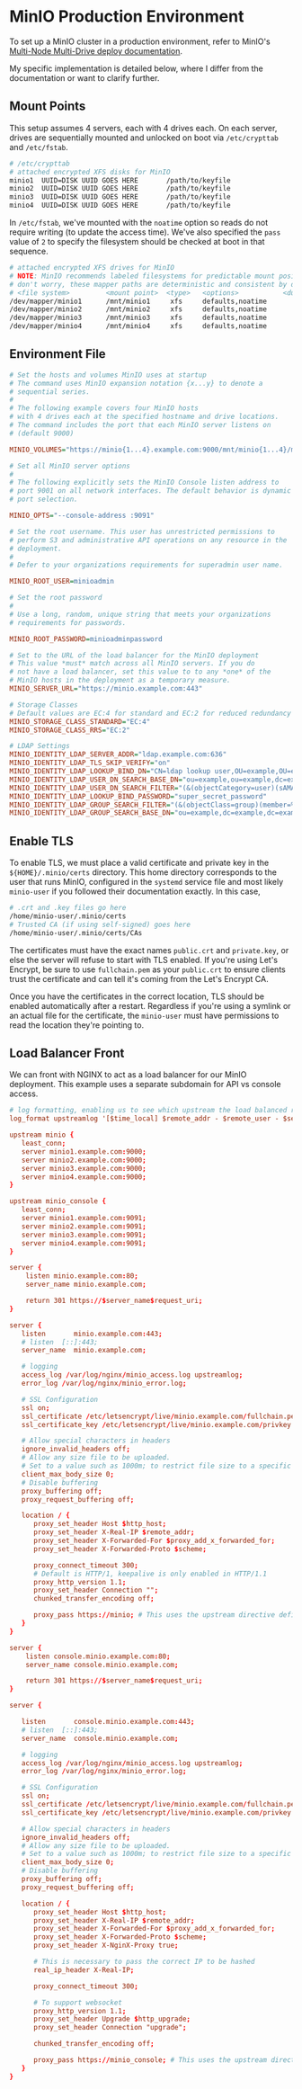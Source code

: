 # MinIO Production Environment

To set up a MinIO cluster in a production environment, refer to MinIO's [Multi-Node Multi-Drive deploy documentation](https://min.io/docs/minio/linux/operations/install-deploy-manage/deploy-minio-multi-node-multi-drive.html).

My specific implementation is detailed below, where I differ from the documentation or want to clarify further.

## Mount Points

This setup assumes 4 servers, each with 4 drives each. On each server, drives are sequentially mounted and unlocked on boot via `/etc/crypttab` and `/etc/fstab`.

```bash
# /etc/crypttab
# attached encrypted XFS disks for MinIO
minio1  UUID=DISK UUID GOES HERE       /path/to/keyfile
minio2  UUID=DISK UUID GOES HERE       /path/to/keyfile
minio3  UUID=DISK UUID GOES HERE       /path/to/keyfile
minio4  UUID=DISK UUID GOES HERE       /path/to/keyfile
```

In `/etc/fstab`, we've mounted with the `noatime` option so reads do not require writing (to update the access time). We've also specified the `pass` value of `2` to specify the filesystem should be checked at boot in that sequence.

```bash
# attached encrypted XFS drives for MinIO
# NOTE: MinIO recommends labeled filesystems for predictable mount positions
# don't worry, these mapper paths are deterministic and consistent by disk UUID in my /etc/crypttab
# <file system>         <mount point>  <type>   <options>           <dump><pass>
/dev/mapper/minio1      /mnt/minio1     xfs     defaults,noatime        0 2
/dev/mapper/minio2      /mnt/minio2     xfs     defaults,noatime        0 2
/dev/mapper/minio3      /mnt/minio3     xfs     defaults,noatime        0 2
/dev/mapper/minio4      /mnt/minio4     xfs     defaults,noatime        0 2
```

## Environment File

```ini
# Set the hosts and volumes MinIO uses at startup
# The command uses MinIO expansion notation {x...y} to denote a
# sequential series.
#
# The following example covers four MinIO hosts
# with 4 drives each at the specified hostname and drive locations.
# The command includes the port that each MinIO server listens on
# (default 9000)

MINIO_VOLUMES="https://minio{1...4}.example.com:9000/mnt/minio{1...4}/minio_data"

# Set all MinIO server options
#
# The following explicitly sets the MinIO Console listen address to
# port 9001 on all network interfaces. The default behavior is dynamic
# port selection.

MINIO_OPTS="--console-address :9091"

# Set the root username. This user has unrestricted permissions to
# perform S3 and administrative API operations on any resource in the
# deployment.
#
# Defer to your organizations requirements for superadmin user name.

MINIO_ROOT_USER=minioadmin

# Set the root password
#
# Use a long, random, unique string that meets your organizations
# requirements for passwords.

MINIO_ROOT_PASSWORD=minioadminpassword

# Set to the URL of the load balancer for the MinIO deployment
# This value *must* match across all MinIO servers. If you do
# not have a load balancer, set this value to to any *one* of the
# MinIO hosts in the deployment as a temporary measure.
MINIO_SERVER_URL="https://minio.example.com:443"

# Storage Classes
# Default values are EC:4 for standard and EC:2 for reduced redundancy
MINIO_STORAGE_CLASS_STANDARD="EC:4"
MINIO_STORAGE_CLASS_RRS="EC:2"

# LDAP Settings
MINIO_IDENTITY_LDAP_SERVER_ADDR="ldap.example.com:636"
MINIO_IDENTITY_LDAP_TLS_SKIP_VERIFY="on"
MINIO_IDENTITY_LDAP_LOOKUP_BIND_DN="CN=ldap lookup user,OU=example,OU=example,OU=example,DC=example,DC=example"
MINIO_IDENTITY_LDAP_USER_DN_SEARCH_BASE_DN="ou=example,ou=example,dc=example,dc=example"
MINIO_IDENTITY_LDAP_USER_DN_SEARCH_FILTER="(&(objectCategory=user)(sAMAccountName=%s))"
MINIO_IDENTITY_LDAP_LOOKUP_BIND_PASSWORD="super_secret_password"
MINIO_IDENTITY_LDAP_GROUP_SEARCH_FILTER="(&(objectClass=group)(member=%d))"
MINIO_IDENTITY_LDAP_GROUP_SEARCH_BASE_DN="ou=example,dc=example,dc=example"
```

## Enable TLS

To enable TLS, we must place a valid certificate and private key in the `${HOME}/.minio/certs` directory. This home directory corresponds to the user that runs MinIO, configured in the `systemd` service file and most likely `minio-user` if you followed their documentation exactly. In this case,

```bash
# .crt and .key files go here
/home/minio-user/.minio/certs
# Trusted CA (if using self-signed) goes here
/home/minio-user/.minio/certs/CAs
```

The certificates must have the exact names `public.crt` and `private.key`, or else the server will refuse to start with TLS enabled. If you're using Let's Encrypt, be sure to use `fullchain.pem` as your `public.crt` to ensure clients trust the certificate and can tell it's coming from the Let's Encrypt CA.

Once you have the certificates in the correct location, TLS should be enabled automatically after a restart. Regardless if you're using a symlink or an actual file for the certificate, the `minio-user` must have permissions to read the location they're pointing to.

## Load Balancer Front

We can front with NGINX to act as a load balancer for our MinIO deployment. This example uses a separate subdomain for API vs console access.

```conf
# log formatting, enabling us to see which upstream the load balanced requests will be sent to
log_format upstreamlog '[$time_local] $remote_addr - $remote_user - $server_name $host to: $upstream_addr: $request $status upstream_response_time $upstream_response_time msec $msec request_time $request_time';

upstream minio {
   least_conn;
   server minio1.example.com:9000;
   server minio2.example.com:9000;
   server minio3.example.com:9000;
   server minio4.example.com:9000;
}

upstream minio_console {
   least_conn;
   server minio1.example.com:9091;
   server minio2.example.com:9091;
   server minio3.example.com:9091;
   server minio4.example.com:9091;
}

server {
    listen minio.example.com:80;
    server_name minio.example.com;

    return 301 https://$server_name$request_uri;
}

server {
   listen       minio.example.com:443;
   # listen  [::]:443;
   server_name  minio.example.com;

   # logging
   access_log /var/log/nginx/minio_access.log upstreamlog;
   error_log /var/log/nginx/minio_error.log;

   # SSL Configuration
   ssl on;
   ssl_certificate /etc/letsencrypt/live/minio.example.com/fullchain.pem;
   ssl_certificate_key /etc/letsencrypt/live/minio.example.com/privkey.pem;

   # Allow special characters in headers
   ignore_invalid_headers off;
   # Allow any size file to be uploaded.
   # Set to a value such as 1000m; to restrict file size to a specific value
   client_max_body_size 0;
   # Disable buffering
   proxy_buffering off;
   proxy_request_buffering off;

   location / {
      proxy_set_header Host $http_host;
      proxy_set_header X-Real-IP $remote_addr;
      proxy_set_header X-Forwarded-For $proxy_add_x_forwarded_for;
      proxy_set_header X-Forwarded-Proto $scheme;

      proxy_connect_timeout 300;
      # Default is HTTP/1, keepalive is only enabled in HTTP/1.1
      proxy_http_version 1.1;
      proxy_set_header Connection "";
      chunked_transfer_encoding off;

      proxy_pass https://minio; # This uses the upstream directive definition to load balance
   }
}

server {
    listen console.minio.example.com:80;
    server_name console.minio.example.com;

    return 301 https://$server_name$request_uri;
}

server {

   listen       console.minio.example.com:443;
   # listen  [::]:443;
   server_name  console.minio.example.com;

   # logging
   access_log /var/log/nginx/minio_access.log upstreamlog;
   error_log /var/log/nginx/minio_error.log;

   # SSL Configuration
   ssl on;
   ssl_certificate /etc/letsencrypt/live/minio.example.com/fullchain.pem;
   ssl_certificate_key /etc/letsencrypt/live/minio.example.com/privkey.pem;

   # Allow special characters in headers
   ignore_invalid_headers off;
   # Allow any size file to be uploaded.
   # Set to a value such as 1000m; to restrict file size to a specific value
   client_max_body_size 0;
   # Disable buffering
   proxy_buffering off;
   proxy_request_buffering off;

   location / {
      proxy_set_header Host $http_host;
      proxy_set_header X-Real-IP $remote_addr;
      proxy_set_header X-Forwarded-For $proxy_add_x_forwarded_for;
      proxy_set_header X-Forwarded-Proto $scheme;
      proxy_set_header X-NginX-Proxy true;

      # This is necessary to pass the correct IP to be hashed
      real_ip_header X-Real-IP;

      proxy_connect_timeout 300;

      # To support websocket
      proxy_http_version 1.1;
      proxy_set_header Upgrade $http_upgrade;
      proxy_set_header Connection "upgrade";

      chunked_transfer_encoding off;

      proxy_pass https://minio_console; # This uses the upstream directive definition to load balance and assumes a static Console port of 9091
   }
}
```
